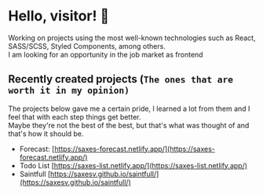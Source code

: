 # Hello, visitor! 🫡

Working on projects using the most well-known technologies such as React, SASS/SCSS, Styled Components, among others.\
I am looking for an opportunity in the job market as frontend

## Recently created projects (`The ones that are worth it in my opinion)`

The projects below gave me a certain pride, I learned a lot from them and I feel that with each step things get better.\
Maybe they're not the best of the best, but that's what was thought of and that's how it should be.

- Forecast: [https://saxes-forecast.netlify.app/](https://saxes-forecast.netlify.app/)
- Todo List [https://saxes-list.netlify.app/](https://saxes-list.netlify.app/)
- Saintfull [https://saxesv.github.io/saintfull/](https://saxesv.github.io/saintfull/)
